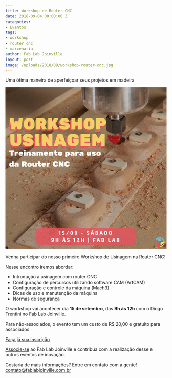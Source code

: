```yaml
---
title: Workshop de Router CNC
date: 2018-09-04 00:00:00 Z
categories:
- Eventos
tags:
- workshop
- router cnc
- marcenaria
author: Fab Lab Joinville
layout: post
image: /uploads/2018/09/workshop-router-cnc.jpg
---
```


Uma ótima maneira de aperfeiçoar seus projetos em madeira

![/uploads/2018/09/workshop-router-cnc.jpg](/uploads/2018/09/workshop-router-cnc.jpg)

Venha participar do nosso primeiro Workshop de Usinagem na Router CNC!

Nesse encontro iremos abordar:

* Introdução à usinagem com router CNC
* Configuração de percursos utilizando software CAM (ArtCAM)
* Configuração e controle da máquina (Mach3)
* Dicas de uso e manutenção da máquina
* Normas de segurança

O workshop vai acontecer dia **15 de setembro**, das **9h às 12h** com o Diogo Trentini no Fab Lab Joinville.

Para não-associados, o evento tem um custo de R$ 20,00 e gratuito para associados.

[Faça já sua inscrição](https://www.sympla.com.br/workshop-de-router-cnc__354287)

[Associe-se](/#associe-se) ao Fab Lab Joinville e contribua com a realização desse e outros eventos de inovação.

Gostaria de mais informações? Entre em contato com a gente! [contato@fablabjoinville.com.br](contato@fablabjoinville.com.br)
